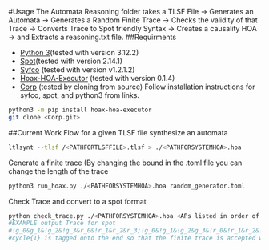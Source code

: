 #Usage
The Automata Reasoning folder takes a TLSF File -> Generates an Automata -> Generates a Random Finite Trace -> Checks the validity of that Trace ->
Converts Trace to Spot friendly Syntax -> Creates a causality HOA -> and Extracts a reasoning.txt file.
##Requirments
- [Python 3](https://www.python.org/)(tested with version 3.12.2)
- [Spot](https://spot.lre.epita.fr/)(tested with version 2.14.1)
- [Syfco](https://github.com/reactive-systems/syfco) (tested with version v1.2.1.2)
- [Hoax-HOA-Executor](https://github.com/lou1306/hoax) (tested with version 0.1.4)
- [Corp](https://github.com/reactive-systems/corp/tree/main) (tested by cloning from source)
Follow installation instructions for syfco, spot, and python3 from links.
```bash
python3 -m pip install hoax-hoa-executor
git clone <Corp.git>
```
##Current Work Flow
for a given TLSF file synthesize an automata
```bash
ltlsynt --tlsf /<PATHFORTLSFFILE>.tlsf > ./<PATHFORSYSTEMHOA>.hoa
```
Generate a finite trace (By changing the bound in the .toml file you can change the length of the trace
```bash
python3 run_hoax.py ./<PATHFORSYSTEMHOA>.hoa random_generator.toml
```
Check Trace and convert to a spot format
```bash
python check_trace.py ./<PATHFORSYSTEMHOA>.hoa <APs listed in order of appearance in hoa seperated by spaces>
#EXAMPLE output Trace for spot
#!g_0&g_1&!g_2&!g_3&r_0&!r_1&r_2&r_3;!g_0&!g_1&!g_2&g_3&!r_0&!r_1&r_2&!r_3;cycle{1}
#cycle{1} is tagged onto the end so that the finite trace is accepted with buchi automata
